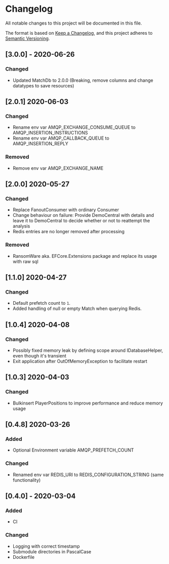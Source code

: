 # Changelog

All notable changes to this project will be documented in this file.

The format is based on [Keep a Changelog](https://keepachangelog.com/en/1.0.0/),
and this project adheres to [Semantic Versioning](https://semver.org/spec/v2.0.0.html).

## [3.0.0] - 2020-06-26
### Changed
- Updated MatchDb to 2.0.0 (Breaking, remove columns and change datatypes to save resources)

## [2.0.1] 2020-06-03
### Changed
- Rename env var AMQP_EXCHANGE_CONSUME_QUEUE to AMQP_INSERTION_INSTRUCTIONS
- Rename env var AMQP_CALLBACK_QUEUE to AMQP_INSERTION_REPLY
### Removed
- Remove env var AMQP_EXCHANGE_NAME

## [2.0.0] 2020-05-27
### Changed
- Replace FanoutConsumer with ordinary Consumer
- Change behaviour on failure: Provide DemoCentral with details and leave it to DemoCentral to decide whether or not to reattempt the analysis
- Redis entries are no longer removed after processing
### Removed
- RansomWare aka. EFCore.Extensions package and replace its usage with raw sql

## [1.1.0] 2020-04-27
### Changed
- Default prefetch count to `1`.
- Added handling of null or empty Match when querying Redis.

## [1.0.4] 2020-04-08
### Changed
- Possibly fixed memory leak by defining scope around IDatabaseHelper, even though it's transient
- Exit application after OutOfMemoryException to facilitate restart

## [1.0.3] 2020-04-03
### Changed
- Bulkinsert PlayerPositions to improve performance and reduce memory usage


## [0.4.8] 2020-03-26
### Added
- Optional Environment variable AMQP_PREFETCH_COUNT

### Changed
- Renamed env var REDIS_URI to REDIS_CONFIGURATION_STRING (same functionality)


## [0.4.0] - 2020-03-04
### Added
- CI

### Changed
- Logging with correct timestamp
- Submodule directories in PascalCase
- Dockerfile
